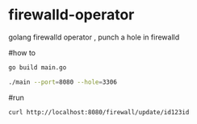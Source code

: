 # firewalld-operator
golang firewalld operator , punch a hole in firewalld 

#how to

```bash
go build main.go

./main --port=8080 --hole=3306

```

#run
```bash
curl http://localhost:8080/firewall/update/id123id
```

